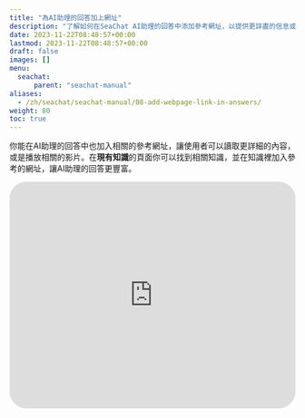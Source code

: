 ```yaml
---
title: "為AI助理的回答加上網址"
description: "了解如何在SeaChat AI助理的回答中添加參考網址，以提供更詳盡的信息或相關影片給使用者。這篇指南將引導您如何在‘現有知識’頁面中加入網址，從而使AI助理的互動更為豐富且有用。包括的YouTube視頻教程將詳細展示這一過程，確保您能輕鬆理解並實施這些增強功能。透過加入網址，您的AI助理將能提供更全面的客戶支援，增強用戶體驗。"
date: 2023-11-22T08:48:57+00:00
lastmod: 2023-11-22T08:48:57+00:00
draft: false
images: []
menu:
  seachat:
      parent: "seachat-manual"
aliases:
  - /zh/seachat/seachat-manual/08-add-webpage-link-in-answers/
weight: 80
toc: true
---
```


你能在AI助理的回答中也加入相關的參考網址，讓使用者可以讀取更詳細的內容，或是播放相關的影片。在**現有知識**的頁面你可以找到相關知識，並在知識裡加入參考的網址，讓AI助理的回答更豐富。

  <iframe width="100%" height="400" src="https://www.youtube.com/embed/?listType=playlist&list=PL8K7_LTqly449uOg_uBWOPfFyL1fJRjkE&index=12" title="YouTube video player" frameborder="0" allow="accelerometer; autoplay; clipboard-write; encrypted-media; gyroscope; picture-in-picture" allowfullscreen style="border-radius: 30px;"></iframe>
